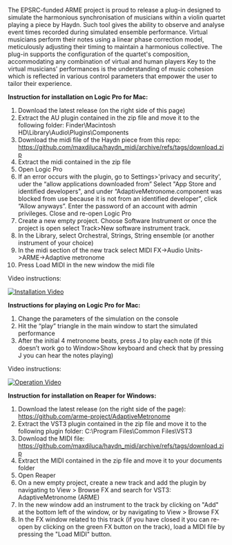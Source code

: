 The EPSRC-funded ARME project is proud to release a plug-in designed to simulate the harmonious synchronisation of musicians within a violin quartet playing a piece by Haydn. Such tool gives the ability to observe and analyse event times recorded during simulated ensemble performance. Virtual musicians perform their notes using a linear phase correction model, meticulously adjusting their timing to maintain a harmonious collective. The plug-in supports the configuration of the quartet's composition, accommodating any combination of virtual and human players Key to the virtual musicians' performances is the understanding of music cohesion which is reflected in various control parameters that empower the user to tailor their experience. 

**Instruction for installation on Logic Pro for Mac:**

1) Download the latest release (on the right side of this page)
2) Extract the AU plugin contained in the zip file and move it to the following folder: Finder\Macintosh HD\Library\Audio\Plugins\Components
3) Download the midi file of the Haydn piece from this repo: https://github.com/maxdiluca/haydn_midi/archive/refs/tags/download.zip
4) Extract the midi contained in the zip file
5) Open Logic Pro
6) If an error occurs with the plugin, go to Settings>'privacy and security', uder the “allow applications downloaded from” Select "App Store and identified developers", and under “AdaptiveMetronome.component was blocked from use because it is not from an identified developer”, click “Allow anyways”. Enter the password of an account with admin privileges. Close and re-open Logic Pro
7) Create a new empty project. Choose Software Instrument or once the project is open select Track>New software instrument track.
8) In the Library, select Orchestral, Strings, String ensemble (or another instrument of your choice)
9) In the midi section of the new track select MIDI FX->Audio Units->ARME->Adaptive metronome
10) Press Load MIDI in the new window the midi file

Video instructions:

[![Installation Video](https://img.youtube.com/vi/2CeIm4auh44/0.jpg)](https://www.youtube.com/watch?v=2CeIm4auh44)




**Instructions for playing on Logic Pro for Mac:**

1) Change the parameters of the simulation on the console
2) Hit the “play” triangle in the main window to start the simulated performance
3) After the initial 4 metronome beats, press J to play each note (if this doesn’t work go to Window>Show keyboard and check that by pressing J you can hear the notes playing)

Video instructions:

[![Operation Video](https://img.youtube.com/vi/HKUYVPlAp8E/0.jpg)](https://www.youtube.com/watch?v=HKUYVPlAp8E)








**Instruction for installation on Reaper for Windows:**

1) Download the latest release (on the right side of the page): https://github.com/arme-project/AdaptiveMetronome
2) Extract the VST3 plugin contained in the zip file and move it to the following plugin folder:  C:\Program Files\Common Files\VST3
3) Download the MIDI file: https://github.com/maxdiluca/haydn_midi/archive/refs/tags/download.zip
4) Extract the MIDI contained in the zip file and move it to your documents folder
5) Open Reaper
6) On a new empty project, create a new track and add the plugin by navigating to View > Browse FX and search for VST3: AdaptiveMetronome (ARME)
7) In the new window add an instrument to the track by clicking on "Add" at the bottom left of the window, or by navigating to View > Browse FX
8) In the FX window related to this track (if you have closed it you can re-open by clicking on the green FX button on the track), load a MIDI file by pressing the "Load MIDI" button.
